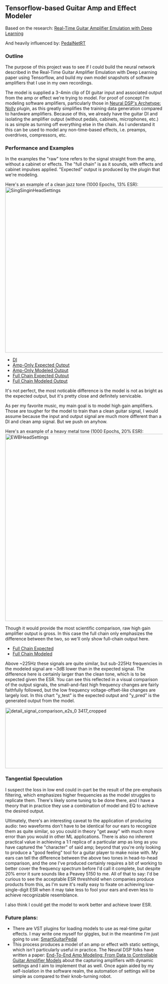 ## Tensorflow-based Guitar Amp and Effect Modeler

Based on the research: [Real-Time Guitar Amplifier Emulation with Deep Learning](https://www.mdpi.com/2076-3417/10/3/766)

And heavily influenced by: [PedalNetRT](https://github.com/GuitarML/PedalNetRT)

### Outline

The purpose of this project was to see if I could build the neural network described in the Real-Time Guitar Amplifier Emulation with Deep Learning paper using Tensorflow, and build my own model snapshots of software amplifiers that I use in my own recordings.

The model is supplied a 3-4min clip of DI guitar input and associated output from the amp or effect we're trying to model. For proof of concept I'm modeling software amplifiers, particularly those in [Neural DSP's Archetype: Nolly](https://neuraldsp.com/plugins/archetype-nolly?srsltid=AfmBOooHhgYWDFGuZKiJoEpmGdnre6s0M4bNjbrj8iwtTl4unvHxUrv_) plugin, as this greatly simplifies the training data generation compared to hardware amplifiers. Because of this, we already have the guitar DI and isolating the amplifier output (without pedals, cabinets, microphones, etc.) is as simple as turning off everything else in the chain. As I understand it this can be used to model any non-time-based effects, i.e. preamps, overdrives, compressors, etc.

### Performance and Examples
In the examples the "raw" tone refers to the signal straight from the amp, without a cabinet or effects. The "full chain" is as it sounds, with effects and cabinet impulses applied. "Expected" output is produced by the plugin that we're modeling.

Here's an example of a clean jazz tone (1000 Epochs, 13% ESR):
<img width="1102" height="530" alt="SingSinginHeadSettings" src="https://github.com/user-attachments/assets/d98a219c-b327-482f-b12e-2fe5143773f6" />
- [DI](https://github.com/user-attachments/assets/157c1bb1-5616-466c-a814-56c595350336)
- [Amp-Only Expected Output](https://github.com/user-attachments/assets/83304969-2ef4-47f5-b896-73d67657e5f1)
- [Amp-Only Modeled Output](https://github.com/user-attachments/assets/44743169-6f85-4f70-8eb9-e8b8d34a7cf9)
- [Full Chain Expected Output](https://github.com/user-attachments/assets/25757873-41b1-4af5-b263-661de9dc5ad2)
- [Full Chain Modeled Output](https://github.com/user-attachments/assets/8b741004-51fd-41ba-bf23-43826bea3db8)

It's not perfect, the most noticable difference is the model is not as bright as the expected output, but it's pretty close and definitely servicable.

As per my favorite music, my main goal is to model high gain amplifiers. Those are tougher for the model to train than a clean guitar signal, I would assume because the input and output signal are much more different than a DI and clean amp signal. But we push on anyhow.

Here's an example of a heavy metal tone (1000 Epochs, 20% ESR):
<img width="1268" height="599" alt="EWBHeadSettings" src="https://github.com/user-attachments/assets/a880032f-93f1-4f4f-b6b7-0a1adada8a09" />

Though it would provide the most scientific comparison, raw high gain amplifier output is gross. In this case the full chain only emphasizes the difference between the two, so we'll only show full-chain output here.
- [Full Chain Expected](https://github.com/user-attachments/assets/d60aa4f0-4d5e-4e00-b169-cd533844d63b)
- [Full Chain Modeled](https://github.com/user-attachments/assets/1062a29e-310f-4473-8cd7-fdab81559f52)

Above ~225Hz these signals are quite similar, but sub-225Hz frequencies in the modeled signal are ~3dB lower than in the expected signal. The difference here is certainly larger than the clean tone, which is to be expected given the ESR. You can see this reflected in a visual comparison of the output signals, the small-and-fast high frequency changes are fairly faithfully followed, but the low frequency voltage-offset-like changes are largely lost. In this chart "y_test" is the expected output and "y_pred" is the generated output from the model.

<img width="1061" height="194" alt="detail_signal_comparison_e2s_0 3417_cropped" src="https://github.com/user-attachments/assets/e90a16bd-4a7a-4eaf-8121-3453be1e3498" />

### Tangential Speculation
I suspect the loss in low end could in-part be the result of the pre-emphasis filtering, which emphasizes higher frequencies as the model struggles to replicate them. There's likely some tuning to be done there, and I have a theory that in practice they use a combination of model and EQ to achieve the desired output.

Ultimately, there's an interesting caveat to the application of producing audio: two waveforms don't have to be identical for our ears to recognize them as quite similar, so you could in theory "get away" with much more error than you would in other ML applications. There is also no inherent practical value in achieving a 1:1 replica of a particular amp as long as you have captured the "character" of said amp; beyond that you're only looking to produce a "good feeling" tool for a guitar player to make noise with. My ears can tell the difference between the above two tones in head-to-head comparison, and the one I've produced certainly requires a bit of working to better cover the frequency spectrum before I'd call it complete, but despite 20% error it sure sounds like a Peavey 5150 to me. All of that to say: I'd be curious to see the acceptable ESR threshhold when companies produce products from this, as I'm sure it's really easy to fixate on achieving low-single-digit ESR when it may take less to fool your ears and even less to achieve recognizable resemblance.

I also think I could get the model to work better and achieve lower ESR.

### Future plans:
- There are VST plugins for loading models to use as real-time guitar effects. I may write one myself for giggles, but in the meantime I'm just going to use: [SmartGuitarPedal](https://github.com/GuitarML/SmartGuitarPedal)
- This process produces a model of an amp or effect with static settings, which isn't particularly useful in practice. The Neural DSP folks have written a paper: [End-To-End Amp Modeling: From Data to Controllable Guitar Amplifier Models](https://arxiv.org/pdf/2403.08559) about the capturing amplifiers with dynamic settings and I aim to implement that as well. Once again aided by my self-isolation in the software realm, the automation of settings will be simple as compared to their knob-turning robot.
